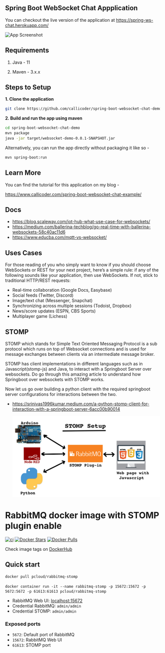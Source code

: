 ## Spring Boot WebSocket Chat Appplication

You can checkout the live version of the application at https://spring-ws-chat.herokuapp.com/

![App Screenshot](screenshot.png)

## Requirements

1. Java - 11

2. Maven - 3.x.x

## Steps to Setup

**1. Clone the application**

```bash
git clone https://github.com/callicoder/spring-boot-websocket-chat-demo.git
```

**2. Build and run the app using maven**

```bash
cd spring-boot-websocket-chat-demo
mvn package
java -jar target/websocket-demo-0.0.1-SNAPSHOT.jar
```

Alternatively, you can run the app directly without packaging it like so -

```bash
mvn spring-boot:run
```

## Learn More

You can find the tutorial for this application on my blog -

https://www.callicoder.com/spring-boot-websocket-chat-example/

##  Docs
- https://blog.scaleway.com/iot-hub-what-use-case-for-websockets/
- https://medium.com/ballerina-techblog/go-real-time-with-ballerina-websockets-58c40ac11d6
- https://www.educba.com/mqtt-vs-websocket/

## Uses Cases
For those reading of you who simply want to know if you should choose WebSockets or REST for your next project, here’s a simple rule: if any of the following sounds like your application, then use WebSockets. If not, stick to traditional HTTP/REST requests:

* Real-time collaboration (Google Docs, Easybase)
* Social feeds (Twitter, Discord)
* Image/text chat (Messenger, Snapchat)
* Synchronizing across multiple sessions (Todoist, Dropbox)
* News/score updates (ESPN, CBS Sports)
* Multiplayer game (Lichess)

## STOMP 

STOMP which stands for Simple Text Oriented Messaging Protocol is a sub protocol which runs on top of Websocket connections and is used for message exchanges between clients via an intermediate message broker.

STOMP has client implementations in different languages such as in Javascript(stomp-js) and Java, to interact with a Springboot Server over websockets. Do go through this amazing article to understand how Springboot over websockets with STOMP works.

Now let us go over building a python client with the required springboot server configurations for interactions between the two.

* https://srinivas1996kumar.medium.com/a-python-stomp-client-for-interaction-with-a-springboot-server-6acc00b90014

  ![IOT  RabbitMQ Stomp](https://github.com/sanogotech/spring-boot-websocket-chat-demo/blob/master/divers/rabbitStompWebJsIOT.png)



# RabbitMQ docker image with STOMP plugin enable

[![ci](https://github.com/quangthe/docker-rabbitmq-stomp/actions/workflows/docker-publish.yml/badge.svg)](https://github.com/quangthe/docker-rabbitmq-stomp/actions/workflows/docker-publish.yml)
[![Docker Stars](https://img.shields.io/docker/stars/pcloud/rabbitmq-stomp.svg?style=flat)](https://hub.docker.com/r/pcloud/rabbitmq-stomp/)
[![Docker Pulls](https://img.shields.io/docker/pulls/pcloud/rabbitmq-stomp.svg?style=flat)](https://hub.docker.com/r/pcloud/rabbitmq-stomp/)

Check image tags on [DockerHub](https://hub.docker.com/repository/docker/pcloud/rabbitmq-stomp/tags)

## Quick start

```
docker pull pcloud/rabbitmq-stomp

docker container run -it --name rabbitmq-stomp -p 15672:15672 -p 5672:5672 -p 61613:61613 pcloud/rabbitmq-stomp
```

- RabbitMQ Web UI: [localhost:15672](http://localhost:15672)
- Credential RabbitMQ: `admin/admin`
- Credential STOMP: `admin/admin`




### Exposed ports

- `5672`: Default port of RabbitMQ
- `15672`: RabbitMQ Web UI
- `61613`: STOMP port
